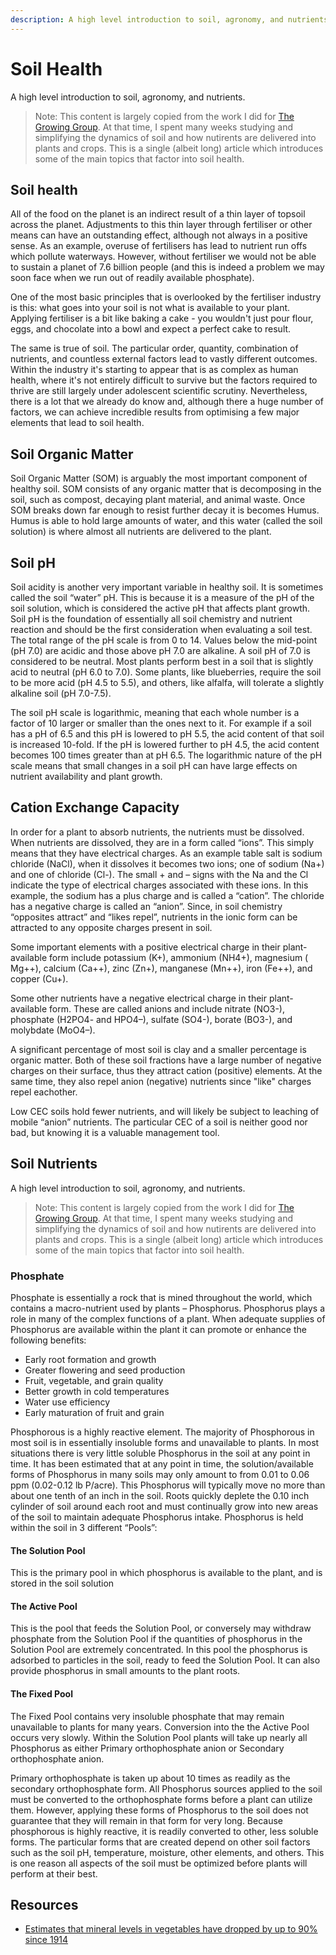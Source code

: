 ```yaml
---
description: A high level introduction to soil, agronomy, and nutrients.
---
```

# Soil Health

A high level introduction to soil, agronomy, and nutrients.

> Note: This content is largely copied from the work I did for [The Growing Group](http://thegrowinggroup.com/). At that time, I spent many weeks studying and simplifying the dynamics of soil and how nutirents are delivered into plants and crops. This is a single (albeit long) article which introduces some of the main topics that factor into soil health.

## Soil health

All of the food on the planet is an indirect result of a thin layer of topsoil across the planet. Adjustments to this thin layer through fertiliser or other means can have an outstanding effect, although not always in a positive sense. As an example, overuse of fertilisers has lead to nutrient run offs which pollute waterways. However, without fertiliser we would not be able to sustain a planet of 7.6 billion people (and this is indeed a problem we may soon face when we run out of readily available phosphate).

One of the most basic principles that is overlooked by the fertiliser industry is this: what goes into your soil is not what is available to your plant. Applying fertiliser is a bit like baking a cake - you wouldn't just pour flour, eggs, and chocolate into a bowl and expect a perfect cake to result.

The same is true of soil. The particular order, quantity, combination of nutrients, and countless external factors lead to vastly different outcomes. Within the industry it's starting to appear that is as complex as human health, where it's not entirely difficult to survive but the factors required to thrive are still largely under adolescent scientific scrutiny. Nevertheless, there is a lot that we already do know and, although there a huge number of factors, we can achieve incredible results from optimising a few major elements that lead to soil health.

## Soil Organic Matter

Soil Organic Matter (SOM) is arguably the most important component of healthy soil. SOM consists of any organic matter that is decomposing in the soil, such as compost, decaying plant material, and animal waste. Once SOM breaks down far enough to resist further decay it is becomes Humus. Humus is able to hold large amounts of water, and this water (called the soil solution) is where almost all nutrients are delivered to the plant.


## Soil pH

Soil acidity is another very important variable in healthy soil. It is sometimes called the soil “water” pH. This is because it is a measure of the pH of the soil solution, which is considered the active pH that affects plant growth. Soil pH is the foundation of essentially all soil chemistry and nutrient reaction and should be the first consideration when evaluating a soil test. The total range of the pH scale is from 0 to 14. Values below the mid-point (pH 7.0) are acidic and those above pH 7.0 are alkaline. A soil pH of 7.0 is considered to be neutral. Most plants perform best in a soil that is slightly acid to neutral (pH 6.0 to 7.0). Some plants, like blueberries, require the soil to be more acid (pH 4.5 to 5.5), and others, like alfalfa, will tolerate a slightly alkaline soil (pH 7.0-7.5).

The soil pH scale is logarithmic, meaning that each whole number is a factor of 10 larger or smaller than the ones next to it. For example if a soil has a pH of 6.5 and this pH is lowered to pH 5.5, the acid content of that soil is increased 10-fold. If the pH is lowered further to pH 4.5, the acid content becomes 100 times greater than at pH 6.5. The logarithmic nature of the pH scale means that small changes in a soil pH can have large effects on nutrient availability and plant growth.


## Cation Exchange Capacity

In order for a plant to absorb nutrients, the nutrients must be dissolved. When nutrients are dissolved, they are in a form called “ions”. This simply means that they have electrical charges. As an example table salt is sodium chloride (NaCl), when it dissolves it becomes two ions; one of sodium (Na+) and one of chloride (Cl-). The small + and – signs with the Na and the Cl indicate the type of electrical charges associated with these ions. In this example, the sodium has a plus charge and is called a “cation”. The chloride has a negative charge is called an “anion”. Since, in soil chemistry “opposites attract” and “likes repel”, nutrients in the ionic form can be attracted to any opposite charges present in soil.

Some important elements with a positive electrical charge in their plant-available form include potassium (K+), ammonium (NH4+), magnesium ( Mg++), calcium (Ca++), zinc (Zn+), manganese (Mn++), iron (Fe++), and copper (Cu+).

Some other nutrients have a negative electrical charge in their plant-available form. These are called anions and include nitrate (NO3-), phosphate (H2PO4- and HPO4–), sulfate (SO4-), borate (BO3-), and molybdate (MoO4–). 

A significant percentage of most soil is clay and a smaller percentage is organic matter. Both of these soil fractions have a large number of negative charges on their surface, thus they attract cation (positive) elements. At the same time, they also repel anion (negative) nutrients since "like" charges repel eachother.

Low CEC soils hold fewer nutrients, and will likely be subject to leaching of mobile “anion” nutrients. The particular CEC of a soil is neither good nor bad, but knowing it is a valuable management tool.


## Soil Nutrients

A high level introduction to soil, agronomy, and nutrients.

> Note: This content is largely copied from the work I did for [The Growing Group](http://thegrowinggroup.com/). At that time, I spent many weeks studying and simplifying the dynamics of soil and how nutirents are delivered into plants and crops. This is a single (albeit long) article which introduces some of the main topics that factor into soil health.


### Phosphate

Phosphate is essentially a rock that is mined throughout the world, which contains a macro-nutrient used by plants – Phosphorus. Phosphorus plays a role in many of the complex functions of a plant. When adequate supplies of Phosphorus are available within the plant it can promote or enhance the following benefits:

* Early root formation and growth
* Greater flowering and seed production
* Fruit, vegetable, and grain quality
* Better growth in cold temperatures
* Water use efficiency
* Early maturation of fruit and grain

Phosphorous is a highly reactive element. The majority of Phosphorous in most soil is in essentially insoluble forms and unavailable to plants. In most situations there is very little soluble Phosphorus in the soil at any point in time. It has been estimated that at any point in time, the solution/available forms of Phosphorus in many soils may only amount to from 0.01 to 0.06 ppm (0.02-0.12 lb P/acre). This Phosphorus will typically move no more than about one tenth of an inch in the soil. Roots quickly deplete the 0.10 inch cylinder of soil around each root and must continually grow into new areas of the soil to maintain adequate Phosphorus intake. Phosphorus is held within the soil in 3 different “Pools”:

#### The Solution Pool

This is the primary pool in which phosphorus is available to the plant, and is stored in the soil solution

#### The Active Pool

This is the pool that feeds the Solution Pool, or conversely may withdraw phosphate from the Solution Pool if the quantities of phosphorus in the Solution Pool are extremely concentrated. In this pool the phosphorus is adsorbed to particles in the soil, ready to feed the Solution Pool. It can also provide phosphorus in small amounts to the plant roots.

#### The Fixed Pool

The Fixed Pool contains very insoluble phosphate that may remain unavailable to plants for many years. Conversion into the the Active Pool occurs very slowly. Within the Solution Pool plants will take up nearly all Phosphorus as either Primary orthophosphate anion or Secondary orthophosphate anion.

Primary orthophosphate is taken up about 10 times as readily as the secondary orthophosphate form. All Phosphorus sources applied to the soil must be converted to the orthophosphate forms before a plant can utilize them. However, applying these forms of Phosphorus to the soil does not guarantee that they will remain in that form for very long. Because phosphorous is highly reactive, it is readily converted to other, less soluble forms. The particular forms that are created depend on other soil factors such as the soil pH, temperature, moisture, other elements, and others. This is one reason all aspects of the soil must be optimized before plants will perform at their best.



## Resources

- [Estimates that mineral levels in vegetables have dropped by up to 90% since 1914](https://news.ycombinator.com/item?id=20959979)
